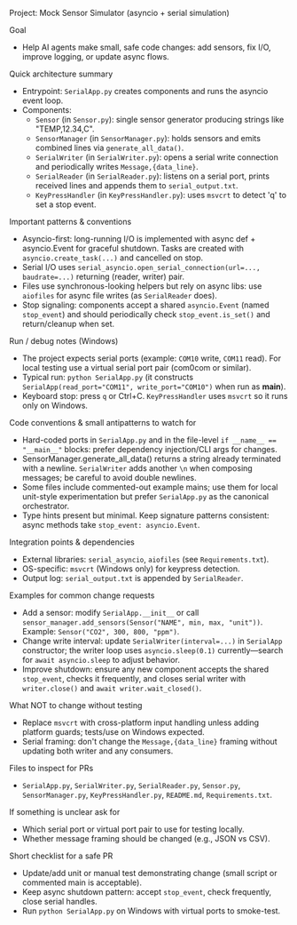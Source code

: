 Project: Mock Sensor Simulator (asyncio + serial simulation)

Goal
 - Help AI agents make small, safe code changes: add sensors, fix I/O, improve logging, or update async flows.

Quick architecture summary
 - Entrypoint: `SerialApp.py` creates components and runs the asyncio event loop.
 - Components:
   - `Sensor` (in `Sensor.py`): single sensor generator producing strings like "TEMP,12.34,C".
   - `SensorManager` (in `SensorManager.py`): holds sensors and emits combined lines via `generate_all_data()`.
   - `SerialWriter` (in `SerialWriter.py`): opens a serial write connection and periodically writes `Message,{data_line}`.
   - `SerialReader` (in `SerialReader.py`): listens on a serial port, prints received lines and appends them to `serial_output.txt`.
   - `KeyPressHandler` (in `KeyPressHandler.py`): uses `msvcrt` to detect 'q' to set a stop event.

Important patterns & conventions
 - Asyncio-first: long-running I/O is implemented with async def + asyncio.Event for graceful shutdown. Tasks are created with `asyncio.create_task(...)` and cancelled on stop.
 - Serial I/O uses `serial_asyncio.open_serial_connection(url=..., baudrate=...)` returning (reader, writer) pair.
 - Files use synchronous-looking helpers but rely on async libs: use `aiofiles` for async file writes (as `SerialReader` does).
 - Stop signaling: components accept a shared `asyncio.Event` (named `stop_event`) and should periodically check `stop_event.is_set()` and return/cleanup when set.

Run / debug notes (Windows)
 - The project expects serial ports (example: `COM10` write, `COM11` read). For local testing use a virtual serial port pair (com0com or similar).
 - Typical run: `python SerialApp.py` (it constructs `SerialApp(read_port="COM11", write_port="COM10")` when run as __main__).
 - Keyboard stop: press `q` or Ctrl+C. `KeyPressHandler` uses `msvcrt` so it runs only on Windows.

Code conventions & small antipatterns to watch for
 - Hard-coded ports in `SerialApp.py` and in the file-level `if __name__ == "__main__"` blocks: prefer dependency injection/CLI args for changes.
 - SensorManager.generate_all_data() returns a string already terminated with a newline. `SerialWriter` adds another `\n` when composing messages; be careful to avoid double newlines.
 - Some files include commented-out example mains; use them for local unit-style experimentation but prefer `SerialApp.py` as the canonical orchestrator.
 - Type hints present but minimal. Keep signature patterns consistent: async methods take `stop_event: asyncio.Event`.

Integration points & dependencies
 - External libraries: `serial_asyncio`, `aiofiles` (see `Requirements.txt`).
 - OS-specific: `msvcrt` (Windows only) for keypress detection.
 - Output log: `serial_output.txt` is appended by `SerialReader`.

Examples for common change requests
 - Add a sensor: modify `SerialApp.__init__` or call `sensor_manager.add_sensors(Sensor("NAME", min, max, "unit"))`. Example: `Sensor("CO2", 300, 800, "ppm")`.
 - Change write interval: update `SerialWriter(interval=...)` in `SerialApp` constructor; the writer loop uses `asyncio.sleep(0.1)` currently—search for `await asyncio.sleep` to adjust behavior.
 - Improve shutdown: ensure any new component accepts the shared `stop_event`, checks it frequently, and closes serial writer with `writer.close()` and `await writer.wait_closed()`.

What NOT to change without testing
 - Replace `msvcrt` with cross-platform input handling unless adding platform guards; tests/use on Windows expected.
 - Serial framing: don't change the `Message,{data_line}` framing without updating both writer and any consumers.

Files to inspect for PRs
 - `SerialApp.py`, `SerialWriter.py`, `SerialReader.py`, `Sensor.py`, `SensorManager.py`, `KeyPressHandler.py`, `README.md`, `Requirements.txt`.

If something is unclear ask for
 - Which serial port or virtual port pair to use for testing locally.
 - Whether message framing should be changed (e.g., JSON vs CSV).

Short checklist for a safe PR
 - Update/add unit or manual test demonstrating change (small script or commented main is acceptable).
 - Keep async shutdown pattern: accept `stop_event`, check frequently, close serial handles.
 - Run `python SerialApp.py` on Windows with virtual ports to smoke-test.
